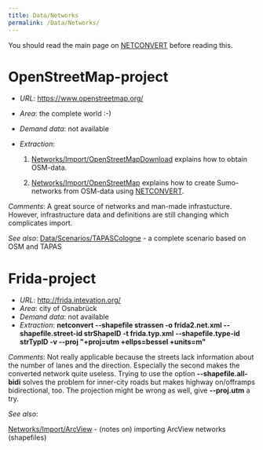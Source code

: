 ```yaml
---
title: Data/Networks
permalink: /Data/Networks/
---
```


You should read the main page on [NETCONVERT](../NETCONVERT.md)
before reading this.

# OpenStreetMap-project

- *URL*: <https://www.openstreetmap.org/>
- *Area*: the complete world :-)
- *Demand data*: not available
- *Extraction*:

    1. [Networks/Import/OpenStreetMapDownload](../Networks/Import/OpenStreetMapDownload.md)
        explains how to obtain OSM-data.

    2. [Networks/Import/OpenStreetMap](../Networks/Import/OpenStreetMap.md)
        explains how to create Sumo-networks from OSM-data using
        [NETCONVERT](../NETCONVERT.md).

*Comments*: A great source of networks and man-made infrastucture.
However, infrastructure data and definitions are still changing
which complicates import.

*See also*:
[Data/Scenarios/TAPASCologne](../Data/Scenarios/TAPASCologne.md) - a complete scenario based on OSM and TAPAS

# Frida-project

- *URL*: <http://frida.intevation.org/>
- *Area*: city of Osnabrück
- *Demand data*: not available
- *Extraction*: **netconvert --shapefile strassen -o frida2.net.xml
--shapefile.street-id strShapeID -t frida.typ.xml
--shapefile.type-id strTypID -v --proj "+proj=utm +ellps=bessel
+units=m"**

*Comments*: Not really applicable because the streets lack
information about the number of lanes and the direction. Especially
the second makes the converted network quite useless. Trying to use
the option **--shapefile.all-bidi** solves the problem for
inner-city roads but makes highway on/offramps bidirectional, too.
The projection might be wrong as well, give **--proj.utm** a try.

*See also*:

[Networks/Import/ArcView](../Networks/Import/ArcView.md) -
(notes on) importing ArcView networks (shapefiles)